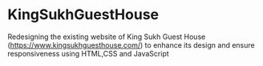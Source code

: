 # KingSukhGuestHouse
Redesigning the existing website of King Sukh Guest House (https://www.kingsukhguesthouse.com/) to  enhance its design and ensure responsiveness using HTML,CSS and JavaScript
